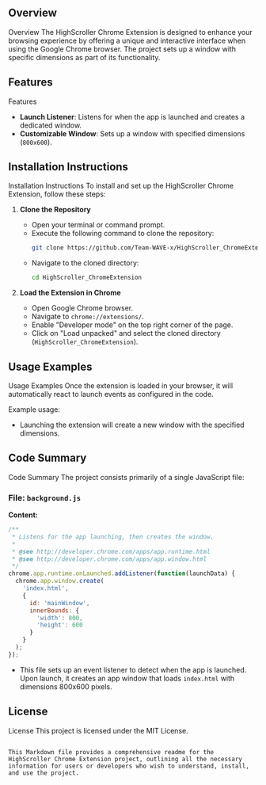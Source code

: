 ## Overview

Overview
The HighScroller Chrome Extension is designed to enhance your browsing experience by offering a unique and interactive interface when using the Google Chrome browser. The project sets up a window with specific dimensions as part of its functionality.

##
## Features

Features
- **Launch Listener**: Listens for when the app is launched and creates a dedicated window.
- **Customizable Window**: Sets up a window with specified dimensions (`800x600`).

##
## Installation Instructions

Installation Instructions
To install and set up the HighScroller Chrome Extension, follow these steps:

1. **Clone the Repository**
   - Open your terminal or command prompt.
   - Execute the following command to clone the repository:
     ```sh
     git clone https://github.com/Team-WAVE-x/HighScroller_ChromeExtension.git
     ```
   - Navigate to the cloned directory:
     ```sh
     cd HighScroller_ChromeExtension
     ```

2. **Load the Extension in Chrome**
   - Open Google Chrome browser.
   - Navigate to `chrome://extensions/`.
   - Enable "Developer mode" on the top right corner of the page.
   - Click on "Load unpacked" and select the cloned directory (`HighScroller_ChromeExtension`).

##
## Usage Examples

Usage Examples
Once the extension is loaded in your browser, it will automatically react to launch events as configured in the code.

Example usage:
- Launching the extension will create a new window with the specified dimensions.

##
## Code Summary

Code Summary
The project consists primarily of a single JavaScript file:

### File: `background.js`
**Content:**
```javascript
/**
 * Listens for the app launching, then creates the window.
 *
 * @see http://developer.chrome.com/apps/app.runtime.html
 * @see http://developer.chrome.com/apps/app.window.html
 */
chrome.app.runtime.onLaunched.addListener(function(launchData) {
  chrome.app.window.create(
    'index.html',
    {
      id: 'mainWindow',
      innerBounds: {
        'width': 800,
        'height': 600
      }
    }
  );
});
```
- This file sets up an event listener to detect when the app is launched. Upon launch, it creates an app window that loads `index.html` with dimensions 800x600 pixels.

##
## License

License
This project is licensed under the MIT License.
```

This Markdown file provides a comprehensive readme for the HighScroller Chrome Extension project, outlining all the necessary information for users or developers who wish to understand, install, and use the project.